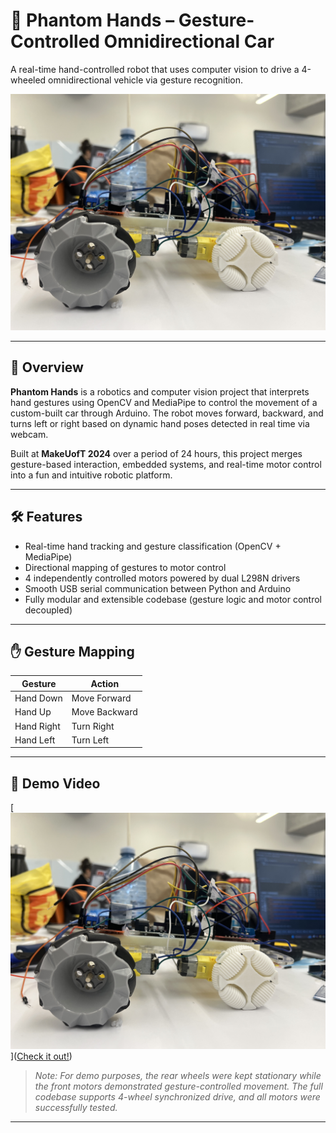 # 🦾 Phantom Hands – Gesture-Controlled Omnidirectional Car

A real-time hand-controlled robot that uses computer vision to drive a 4-wheeled omnidirectional vehicle via gesture recognition.

![Phantom Hands](/Image.jpg)

---

## 🤖 Overview

**Phantom Hands** is a robotics and computer vision project that interprets hand gestures using OpenCV and MediaPipe to control the movement of a custom-built car through Arduino. The robot moves forward, backward, and turns left or right based on dynamic hand poses detected in real time via webcam.

Built at **MakeUofT 2024** over a period of 24 hours, this project merges gesture-based interaction, embedded systems, and real-time motor control into a fun and intuitive robotic platform.

---

## 🛠️ Features

- Real-time hand tracking and gesture classification (OpenCV + MediaPipe)
- Directional mapping of gestures to motor control
- 4 independently controlled motors powered by dual L298N drivers
- Smooth USB serial communication between Python and Arduino
- Fully modular and extensible codebase (gesture logic and motor control decoupled)

---

## ✋ Gesture Mapping

| Gesture      | Action         |
|--------------|----------------|
| Hand Down    | Move Forward   |
| Hand Up      | Move Backward  |
| Hand Right   | Turn Right     |
| Hand Left    | Turn Left      |

---

## 🎥 Demo Video

[![Watch the Demo](Image.jpg)]([Check it out!](https://youtu.be/3SegIgImHzs))

> _Note: For demo purposes, the rear wheels were kept stationary while the front motors demonstrated gesture-controlled movement. The full codebase supports 4-wheel synchronized drive, and all motors were successfully tested._

---


